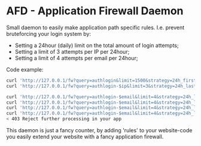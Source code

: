 AFD - Application Firewall Daemon
==================

Small daemon to easily make application path specific rules.
I.e. prevent bruteforcing your login system by:

- Setting a 24hour (daily) limit on the total amount of login attempts;
- Setting a limit of 3 attempts per IP per 24hour;
- Setting a limit of 4 attempts per email per 24hour;

Code example:
```bash
curl 'http://127.0.0.1/fw?query=authlogin&limit=1500&strategy=24h_first'
curl 'http://127.0.0.1/fw?query=authlogin-$ip&limit=3&strategy=24h_last'

curl 'http://127.0.0.1/fw?query=authlogin-$email&limit=4&strategy=24h_last'
curl 'http://127.0.0.1/fw?query=authlogin-$email&limit=4&strategy=24h_last'
curl 'http://127.0.0.1/fw?query=authlogin-$email&limit=4&strategy=24h_last'
curl 'http://127.0.0.1/fw?query=authlogin-$email&limit=4&strategy=24h_last'
< 403 Reject further processing in your app
```

This daemon is just a fancy counter, by adding 'rules' to your website-code
you easily extend your website with a fancy application firewall.